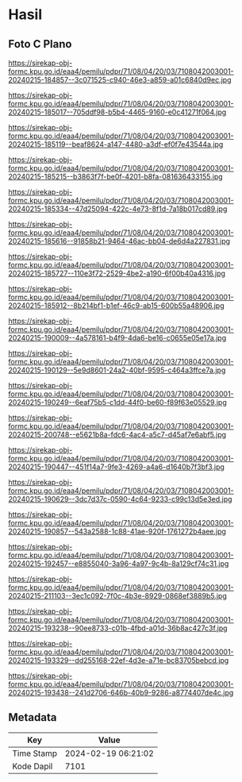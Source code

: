 # Hasil

## Foto C Plano

https://sirekap-obj-formc.kpu.go.id/eaa4/pemilu/pdpr/71/08/04/20/03/7108042003001-20240215-184857--3c071525-c940-46e3-a859-a01c6840d9ec.jpg

https://sirekap-obj-formc.kpu.go.id/eaa4/pemilu/pdpr/71/08/04/20/03/7108042003001-20240215-185017--705ddf98-b5b4-4465-9160-e0c41271f064.jpg

https://sirekap-obj-formc.kpu.go.id/eaa4/pemilu/pdpr/71/08/04/20/03/7108042003001-20240215-185119--beaf8624-a147-4480-a3df-ef0f7e43544a.jpg

https://sirekap-obj-formc.kpu.go.id/eaa4/pemilu/pdpr/71/08/04/20/03/7108042003001-20240215-185215--b3863f7f-be0f-4201-b8fa-081636433155.jpg

https://sirekap-obj-formc.kpu.go.id/eaa4/pemilu/pdpr/71/08/04/20/03/7108042003001-20240215-185334--47d25094-422c-4e73-8f1d-7a18b017cd89.jpg

https://sirekap-obj-formc.kpu.go.id/eaa4/pemilu/pdpr/71/08/04/20/03/7108042003001-20240215-185616--91858b21-9464-46ac-bb04-de6d4a227831.jpg

https://sirekap-obj-formc.kpu.go.id/eaa4/pemilu/pdpr/71/08/04/20/03/7108042003001-20240215-185727--110e3f72-2529-4be2-a190-6f00b40a4316.jpg

https://sirekap-obj-formc.kpu.go.id/eaa4/pemilu/pdpr/71/08/04/20/03/7108042003001-20240215-185912--8b214bf1-b1ef-46c9-ab15-600b55a48906.jpg

https://sirekap-obj-formc.kpu.go.id/eaa4/pemilu/pdpr/71/08/04/20/03/7108042003001-20240215-190009--4a578161-b4f9-4da6-be16-c0655e05e17a.jpg

https://sirekap-obj-formc.kpu.go.id/eaa4/pemilu/pdpr/71/08/04/20/03/7108042003001-20240215-190129--5e9d8601-24a2-40bf-9595-c464a3ffce7a.jpg

https://sirekap-obj-formc.kpu.go.id/eaa4/pemilu/pdpr/71/08/04/20/03/7108042003001-20240215-190249--6eaf75b5-c1dd-44f0-be60-f89f63e05529.jpg

https://sirekap-obj-formc.kpu.go.id/eaa4/pemilu/pdpr/71/08/04/20/03/7108042003001-20240215-200748--e5621b8a-fdc6-4ac4-a5c7-d45af7e6abf5.jpg

https://sirekap-obj-formc.kpu.go.id/eaa4/pemilu/pdpr/71/08/04/20/03/7108042003001-20240215-190447--451f14a7-9fe3-4269-a4a6-d1640b7f3bf3.jpg

https://sirekap-obj-formc.kpu.go.id/eaa4/pemilu/pdpr/71/08/04/20/03/7108042003001-20240215-190629--3dc7d37c-0590-4c64-9233-c99c13d5e3ed.jpg

https://sirekap-obj-formc.kpu.go.id/eaa4/pemilu/pdpr/71/08/04/20/03/7108042003001-20240215-190857--543a2588-1c88-41ae-920f-1761272b4aee.jpg

https://sirekap-obj-formc.kpu.go.id/eaa4/pemilu/pdpr/71/08/04/20/03/7108042003001-20240215-192457--e8855040-3a96-4a97-9c4b-8a129cf74c31.jpg

https://sirekap-obj-formc.kpu.go.id/eaa4/pemilu/pdpr/71/08/04/20/03/7108042003001-20240215-211103--3ec1c092-7f0c-4b3e-8929-0868ef3889b5.jpg

https://sirekap-obj-formc.kpu.go.id/eaa4/pemilu/pdpr/71/08/04/20/03/7108042003001-20240215-193238--90ee8733-c01b-4fbd-a01d-36b8ac427c3f.jpg

https://sirekap-obj-formc.kpu.go.id/eaa4/pemilu/pdpr/71/08/04/20/03/7108042003001-20240215-193329--dd255168-22ef-4d3e-a71e-bc83705bebcd.jpg

https://sirekap-obj-formc.kpu.go.id/eaa4/pemilu/pdpr/71/08/04/20/03/7108042003001-20240215-193438--241d2706-646b-40b9-9286-a8774407de4c.jpg


## Metadata

| Key        | Value               |
| ---------- | ------------------- |
| Time Stamp | 2024-02-19 06:21:02 |
| Kode Dapil | 7101                |



